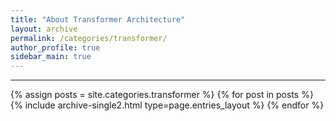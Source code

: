 ```yaml
---
title: "About Transformer Architecture"
layout: archive
permalink: /categories/transformer/
author_profile: true
sidebar_main: true
---
```


<!-- 공백이 포함되어 있는 카테고리 이름의 경우 site.categories['a-b-c'] 이런식으로! -->

***

{% assign posts = site.categories.transformer %}
{% for post in posts %} {% include archive-single2.html type=page.entries_layout %} {% endfor %}
